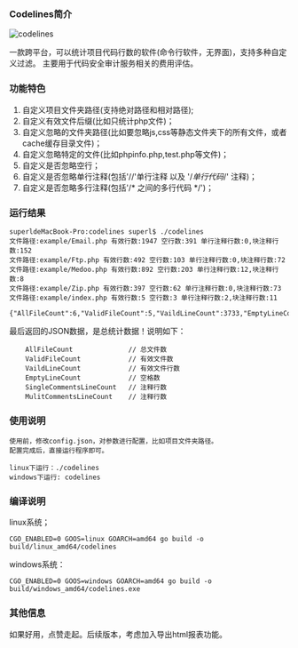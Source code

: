 ### Codelines简介

![codelines](https://github.com/super-l/codelines/blob/main/run.png)

一款跨平台，可以统计项目代码行数的软件(命令行软件，无界面)，支持多种自定义过滤。
主要用于代码安全审计服务相关的费用评估。

### 功能特色

1. 自定义项目文件夹路径(支持绝对路径和相对路径);
2. 自定义有效文件后缀(比如只统计php文件)；
3. 自定义忽略的文件夹路径(比如要忽略js,css等静态文件夹下的所有文件，或者cache缓存目录文件)；
4. 自定义忽略特定的文件(比如phpinfo.php,test.php等文件)；
5. 自定义是否忽略空行；
6. 自定义是否忽略单行注释(包括'//'单行注释 以及 '/*单行代码*/' 注释)；
7. 自定义是否忽略多行注释(包括'/* 之间的多行代码 */')；


### 运行结果
```
superldeMacBook-Pro:codelines superl$ ./codelines
文件路径:example/Email.php 有效行数:1947 空行数:391 单行注释行数:0,块注释行数:152
文件路径:example/Ftp.php 有效行数:492 空行数:103 单行注释行数:0,块注释行数:72
文件路径:example/Medoo.php 有效行数:892 空行数:203 单行注释行数:12,块注释行数:8
文件路径:example/Zip.php 有效行数:397 空行数:62 单行注释行数:0,块注释行数:73
文件路径:example/index.php 有效行数:5 空行数:3 单行注释行数:2,块注释行数:11

{"AllFileCount":6,"ValidFileCount":5,"VaildLineCount":3733,"EmptyLineCount":762,"SingleCommentsLineCount":14,"MulitCommentsLineCount":316}
```

最后返回的JSON数据，是总统计数据！说明如下：
```
	AllFileCount              // 总文件数
	ValidFileCount            // 有效文件数
	VaildLineCount            // 有效文件行数
	EmptyLineCount            // 空格数
	SingleCommentsLineCount   // 注释行数
	MulitCommentsLineCount    // 注释行数
```

### 使用说明
```
使用前，修改config.json，对参数进行配置，比如项目文件夹路径。
配置完成后，直接运行程序即可。

linux下运行：./codelines
windows下运行: codelines
```

### 编译说明
linux系统；
```
CGO_ENABLED=0 GOOS=linux GOARCH=amd64 go build -o build/linux_amd64/codelines
```

windows系统：
```
CGO_ENABLED=0 GOOS=windows GOARCH=amd64 go build -o build/windows_amd64/codelines.exe
```

### 其他信息

如果好用，点赞走起。后续版本，考虑加入导出html报表功能。